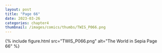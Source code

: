 ```yaml
---
layout: post
title: "Page 66"
date: 2023-03-26
categories: chapter4
thumbnail: /images/comics/thumbs/TWIS_P066.png
---
```


{% include figure.html src="TWIS_P066.png" alt="The World in Sepia Page 66" %}